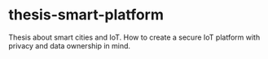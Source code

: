 # thesis-smart-platform
Thesis about smart cities and IoT. How to create a secure IoT platform with privacy and data ownership in mind.
